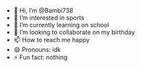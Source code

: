 - 👋 Hi, I’m @Bambi738
- 👀 I’m interested in sports
- 🌱 I’m currently learning on school
- 💞️ I’m looking to collaborate on my birthday
- 📫 How to reach me happy
- 😄 Pronouns: idk
- ⚡ Fun fact: nothing

<!---
Bambi738/Bambi738 is a ✨ special ✨ repository because its `README.md` (this file) appears on your GitHub profile.
You can click the Preview link to take a look at your changes.
--->
